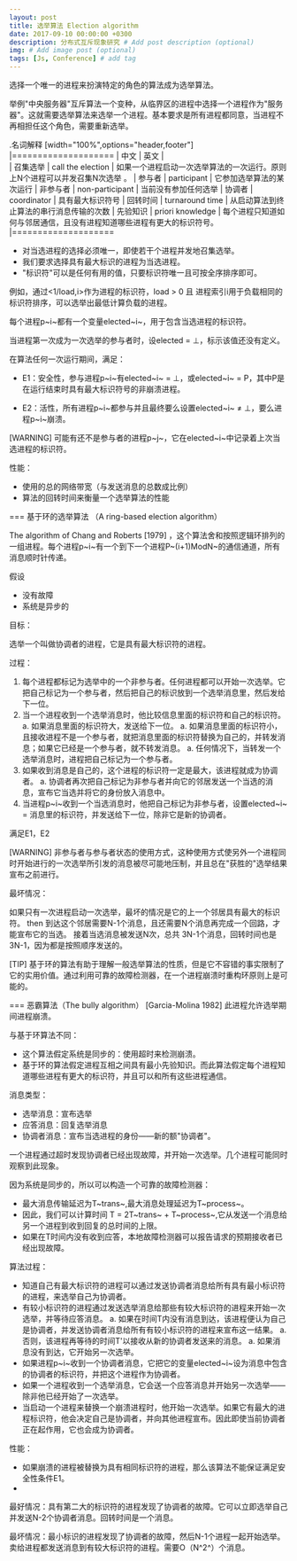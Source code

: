 ```yaml
---
layout: post
title: 选举算法 Election algorithm
date: 2017-09-10 00:00:00 +0300
description: 分布式互斥现象研究 # Add post description (optional)
img: # Add image post (optional)
tags: [Js, Conference] # add tag
---
```


选择一个唯一的进程来扮演特定的角色的算法成为选举算法。

举例"中央服务器"互斥算法一个变种，从临界区的进程中选择一个进程作为"服务器"。这就需要选举算法来选举一个进程。基本要求是所有进程都同意，当进程不再相担任这个角色，需要重新选举。


.名词解释
[width="100%",options="header,footer"]
|====================
| 中文 | 英文 |  
| 召集选举 | call the election | 如果一个进程启动一次选举算法的一次运行。原则上N个进程可以并发召集N次选举 。 
| 参与者 | participant | 它参加选举算法的某次运行
| 非参与者 | non-participant | 当前没有参加任何选举
| 协调者 | coordinator | 具有最大标识符号
| 回转时间 | turnaround time | 从启动算法到终止算法的串行消息传输的次数
| 先验知识 | priori knowledge | 每个进程只知道如何与邻居通信，且没有进程知道哪些进程有更大的标识符号。
|====================


- 对当选进程的选择必须唯一，即使若干个进程并发地召集选举。
- 我们要求选择具有最大标识的进程为当选进程。
- "标识符"可以是任何有用的值，只要标识符唯一且可按全序排序即可。

例如，通过<1/load,i>作为进程的标识符，load > 0 且 进程索引i用于负载相同的标识符排序，可以选举出最低计算负载的进程。

每个进程p~i~都有一个变量elected~i~，用于包含当选进程的标识符。

当进程第一次成为一次选举的参与者时，设elected = ⊥，标示该值还没有定义。

在算法任何一次运行期间，满足：

- E1：安全性，参与进程p~i~有elected~i~ = ⊥，或elected~i~ = P，其中P是在运行结束时具有最大标识符号的非崩溃进程。

- E2：活性，所有进程p~i~都参与并且最终要么设置elected~i~ ≠ ⊥，要么进程p~i~崩溃。

[WARNING]
可能有还不是参与者的进程p~j~，它在elected~i~中记录着上次当选进程的标识符。

性能：

- 使用的总的网络带宽（与发送消息的总数成比例）
- 算法的回转时间来衡量一个选举算法的性能

=== 基于环的选举算法 （A ring-based election algorithm）

The algorithm of Chang and Roberts [1979] ，这个算法舍和按照逻辑环排列的一组进程。每个进程p~i~有一个到下一个进程P~(i+1)ModN~的通信通道，所有消息顺时针传递。

假设

- 没有故障
- 系统是异步的

目标：

选举一个叫做协调者的进程，它是具有最大标识符的进程。

过程：

1. 每个进程都标记为选举中的一个非参与者。任何进程都可以开始一次选举。它把自己标记为一个参与者，然后把自己的标识放到一个选举消息里，然后发给下一位。
2. 当一个进程收到一个选举消息时，他比较信息里面的标识符和自己的标识符。
a. 如果消息里面的标识符大，发送给下一位。
a. 如果消息里面的标识符小，且接收进程不是一个参与者，就把消息里面的标识符替换为自己的，并转发消息；如果它已经是一个参与者，就不转发消息。
a. 任何情况下，当转发一个选举消息时，进程把自己标记为一个参与者。
3. 如果收到消息是自己的，这个进程的标识符一定是最大，该进程就成为协调者。
a. 协调者再次把自己标记为非参与者并向它的邻居发送一个当选的消息，宣布它当选并将它的身份放入消息中。
4. 当进程p~i~收到一个当选消息时，他把自己标记为非参与者，设置elected~i~ = 消息里的标识符，并发送给下一位，除非它是新的协调者。

满足E1，E2

[WARNING]
非参与者与参与者状态的使用方式，这种使用方式使另外一个进程同时开始进行的一次选举所引发的消息被尽可能地压制，并且总在"获胜的"选举结果宣布之前进行。

最坏情况：

如果只有一次进程启动一次选举，最坏的情况是它的上一个邻居具有最大的标识符。
then
到达这个邻居需要N-1个消息，且还需要N个消息再完成一个回路，才能宣布它的当选。
接着当选消息被发送N次，总共 3N-1个消息，回转时间也是3N-1，因为都是按照顺序发送的。

[TIP]
基于环的算法有助于理解一般选举算法的性质，但是它不容错的事实限制了它的实用价值。通过利用可靠的故障检测器，在一个进程崩溃时重构环原则上是可能的。

=== 恶霸算法（The bully algorithm） [Garcia-Molina 1982]
此进程允许选举期间进程崩溃。

与基于环算法不同：

- 这个算法假定系统是同步的：使用超时来检测崩溃。
- 基于环的算法假定进程互相之间具有最小先验知识。而此算法假定每个进程知道哪些进程有更大的标识符，并且可以和所有这些进程通信。

消息类型：

- 选举消息：宣布选举
- 应答消息：回复选举消息
- 协调者消息：宣布当选进程的身份——新的额"协调者"。

一个进程通过超时发现协调者已经出现故障，并开始一次选举。几个进程可能同时观察到此现象。

因为系统是同步的，所以可以构造一个可靠的故障检测器：

- 最大消息传输延迟为T~trans~,最大消息处理延迟为T~process~。
- 因此，我们可以计算时间 T = 2T~trans~ + T~process~,它从发送一个消息给另一个进程到收到回复的总时间的上限。
- 如果在T时间内没有收到应答，本地故障检测器可以报告请求的预期接收者已经出现故障。

算法过程：

- 知道自己有最大标识符的进程可以通过发送协调者消息给所有具有最小标识符的进程，来选举自己为协调者。
- 有较小标识符的进程通过发送选举消息给那些有较大标识符的进程来开始一次选举，并等待应答消息。
a. 如果在时间T内没有消息到达，该进程便认为自己是协调者，并发送协调者消息给所有有较小标识符的进程来宣布这一结果。
a. 否则，该进程再等待的时间T'以接收从新的协调者发送来的消息。
a. 如果消息没有到达，它开始另一次选举。
- 如果进程p~i~收到一个协调者消息，它把它的变量elected~i~设为消息中包含的协调者的标识符，并把这个进程作为协调者。
- 如果一个进程收到一个选举消息，它会送一个应答消息并开始另一次选举——除非他已经开始了一次选举。
- 当启动一个进程来替换一个崩溃进程时，他开始一次选举。如果它有最大的进程标识符，他会决定自己是协调者，并向其他进程宣布。因此即使当前协调者正在起作用，它也会成为协调者。


性能：
- 如果崩溃的进程被替换为具有相同标识符的进程，那么该算法不能保证满足安全性条件E1。
- 

最好情况：具有第二大的标识符的进程发现了协调者的故障。它可以立即选举自己并发送N-2个协调者消息。回转时间是一个消息。

最坏情况：最小标识的进程发现了协调者的故障，然后N-1个进程一起开始选举。卖给进程都发送消息到有较大标识符的进程。需要O（N^2^）个消息。
